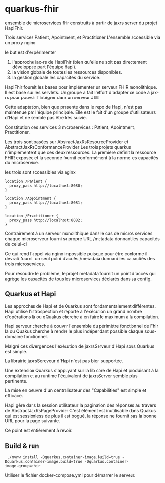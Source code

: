 # quarkus-fhir
ensemble de microservices fhir construits à partir de jaxrs server du projet HapiFhir.

Trois services Patient, Apointment, et Practitioner
L'ensemble accessible via un proxy nginx

le but est d'expérimenter 
1) l'approche jax-rs de HapiFhir (bien qu'elle ne soit pas directement développée part l'équipe Hapi).
2) la vision globale de toutes les ressources disponibles.
3) la gestion globale les capacités du service.


HapiFhir fournit les bases pour implémenter un serveur FHIR monolithique. Il est basé sur les servlets.
Un groupe a fait l'effort d'adapter ce code à jax-rs pour pouvoir l'intégrer dans un serveur JEE.

Cette adaptation, bien que présente dans le repo de Hapi, n'est pas maintenue par l'équipe principale.
Elle est le fait d'un groupe d'utilisateurs d'Hapi et ne semble pas être très suivie.

Constitution des services
3 microservices : Patient, Apointment, Practitioner.

Les trois sont basées sur AbstractJaxRsResourceProvider et AbstractJaxRsConformanceProvider
Les trois projets quarkus n'implémentent que ces deux ressources.
La première définit la ressource FHIR exposée et la seconde fournit conformément à la norme les capacités du microservice.

les trois sont accessibles via nginx

    location /Patient {
      proxy_pass http://localhost:8080;
    }

    location /Appointment {
      proxy_pass http://localhost:8081;
    }

    location /Practitioner {
      proxy_pass http://localhost:8082;
    }

Contrairement à un serveur monolithique dans le cas de micros services chaque microserveur fourni sa propre URL /metadata donnant les capacités de celui-ci

Ce qui rend l'appel via nginx impossible puisque pour être conforme il devrait fournir un seul point d'accès /metadata donnant les capacités des trois microservices.

Pour résoudre le problème, le projet metadata fournit un point d'accès qui agrège les capacités de tous les microservices déclarés dans sa config.

## Quarkus et Hapi

Les approches de Hapi et de Quarkus sont fondamentalement différentes. Hapi utilise l'introspection et reporte à l'exécution un grand nombre d'opérations là ou qQuakus cherche à en faire le maximum à la compilation.

Hapi serveur cherche à couvrir l'ensemble du périmètre fonctionnel de Fhir là ou Quakus cherche à rendre le plus indépendant possible chaque sous-domaine fonctionnel.

Malgré ces divergences l'exécution de jaxrsServeur d'Hapi sous Quarkus est simple.

La librairie jaxrsSereveur d'Hapi n'est pas bien supportée.

Une extension Quarkus s'appuyant sur la lib core de Hapi et produisant à la compilation et au runtime l'équivalent de jaxrsServer semble plus pertinente.

La mise en oeuvre d'un centralisateur des "Capabilities" est simple et efficace.

Hapi gère dans la session utilisateur la pagination des réponses au travers de AbstractJaxRsPageProvider
C'est élément est inutilisable dans Quakus qui est sessionless de plus il est bogué, la réponse ne fournit pas la bonne URL pour la page suivante.

Ce point est entièrement à revoir.

## Build & run

     ./mvnw install -Dquarkus.container-image.build=true -Dquarkus.container-image.build=true -Dquarkus.container-image.group=fhir

Utiliser le fichier docker-compose.yml pour démarrer le serveur.

